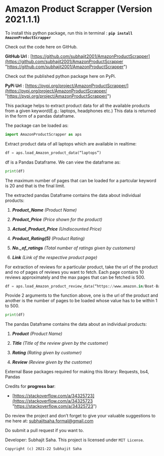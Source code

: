 # Amazon Product Scrapper (Version 2021.1.1)

To install this python package, run this in terminal :  **`pip install AmazonProductScrapper`**

Check out the code here on GitHub. 

**GitHub Url** : [https://github.com/subhajit2001/AmazonProductScrapper](https://github.com/subhajit2001/AmazonProductScrapper "https://github.com/subhajit2001/AmazonProductScrapper")

Check out the published python package here on PyPi.

**PyPi Url** : [https://pypi.org/project/AmazonProductScrapper/](https://pypi.org/project/AmazonProductScrapper/ "https://pypi.org/project/AmazonProductScrapper/")

This package helps to extract product data for all the available products from a given keyword(E.g.: laptops, headphones etc.) This data is returned in the form of  a pandas dataframe.

The package can be loaded as:

```py
import AmazonProductScrapper as aps
```

Extract product data of all laptops which are available in realtime:

```py
df = aps.load_Amazon_product_data(“laptops”)
```

df is a Pandas Dataframe. We can view the dataframe as:

```py
print(df)
```
The maximum number of pages that can be loaded for a partcular keyword is 20 and that is the final limit.

The extracted pandas Dataframe contains the data about individual products:

1. ***Product_Name** (Product Name)*

2. ***Product_Price** (Price shown for the product)*

3. ***Actual_Product_Price** (Undiscounted Price)*

4. ***Product_Rating(5)** (Product Rating)*

5. ***No._of_ratings** (Total number of ratings given by customers)*

6. ***Link** (Link of the respective product page)*

For extraction of reviews for a particular product, take the url of the product and no of pages of reviews you want to fetch. Each page contains 10 reviews approximately and the max pages that can be fetched is 500.

```py
df = aps.load_Amazon_product_review_data(“https://www.amazon.in/Boat-BassHeads-900-Wired-Headphone/dp/B074ZF7PVZ/ref=sr_1_3?crid=UPDZLG5ER2D3&keywords=headphones&qid=1640276178&sprefix=headphone%2Caps%2C647&sr=8-3”,500)
```

Provide 2 arguments to the function above, one is the url of the product and another is the number of pages to be loaded whose value has to be within 1 to 500.

```py
print(df)
```
The pandas Dataframe contains the data about an individual products:

1. ***Product** (Product Name)*

2. ***Title** (Title of the review given by the customer)*

3. ***Rating** (Rating given by customer)*

4. ***Review** (Review given by the customer)*

External Base packages required for making this library: Requests, bs4, Pandas

Credits for **progress bar**: 

* [https://stackoverflow.com/a/34325723](https://stackoverflow.com/a/34325723 "https://stackoverflow.com/a/34325723")

Do review the project and don’t forget to give your valuable suggestions to me here at: [subhajitsaha.formal@gmail.com](http://subhajitsaha.formal@gmail.com "http://subhajitsaha.formal@gmail.com")

Do submit a pull request if you want to.

Developer: Subhajit Saha. This project is licensed under `MIT License`.

`Copyright (c) 2021-22 Subhajit Saha` 
